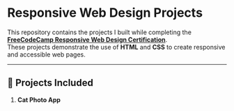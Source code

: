 # Responsive Web Design Projects

This repository contains the projects I built while completing the **[FreeCodeCamp Responsive Web Design Certification](https://www.freecodecamp.org/learn/2022/responsive-web-design/)**.  
These projects demonstrate the use of **HTML** and **CSS** to create responsive and accessible web pages.

---

## 📂 Projects Included
1. **Cat Photo App**
